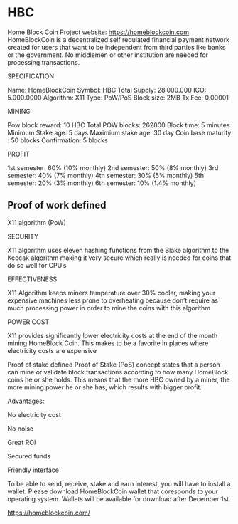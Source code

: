 # HBC

Home Block Coin Project
website: https://homeblockcoin.com
HomeBlockCoin is a decentralized self regulated financial payment network created for users that want to be independent from third parties like banks or the government. 
No middlemen or other institution are needed for processing transactions.


SPECIFICATION

Name: HomeBlockCoin
Symbol: HBC
Total Supply: 28.000.000
ICO: 5.000.0000
Algorithm: X11
Type: PoW/PoS
Block size: 2MB
Tx Fee: 0.00001

MINING

Pow block reward: 10 HBC
Total POW blocks: 262800
Block time: 5 minutes
Minimum Stake age: 5 days
Maximium stake age: 30 day
Coin base maturity : 50 blocks
Confirmation: 5 blocks

PROFIT

1st semester: 60% (10% monthly)
2nd semester: 50% (8% monthly)
3rd semester: 40% (7% monthly)
4th semester: 30% (5% monthly)
5th semester: 20% (3% monthly)
6th semester: 10% (1.4% monthly)




Proof of work defined
----------------------
X11 algorithm (PoW)


SECURITY

X11 algorithm uses eleven hashing functions from the Blake algorithm to the Keccak algorithm making it very secure which really is needed for coins that do so well for CPU’s

EFFECTIVENESS

X11 Algorithm keeps miners temperature over 30% cooler, making your expensive machines less prone to overheating because don’t require as much processing power in order to mine the coins with this algorithm

POWER COST

X11 provides significantly lower electricity costs at the end of the month mining HomeBlock Coin. This makes to be a favorite in places where electricity costs are expensive


Proof of stake defined
Proof of Stake (PoS) concept states that a person can mine or validate block transactions according to how many HomeBlock coins he or she holds. This means that the more HBC owned by a miner, the more mining power he or she has, which results with bigger profit.

Advantages:

No electricity cost

No noise

Great ROI

Secured funds

Friendly interface


To be able to send, receive, stake and earn interest, you will have to install a wallet. 
Please download HomeBlockCoin wallet that coresponds to your operating system. Wallets will be available for download after December 1st.

https://homeblockcoin.com/

